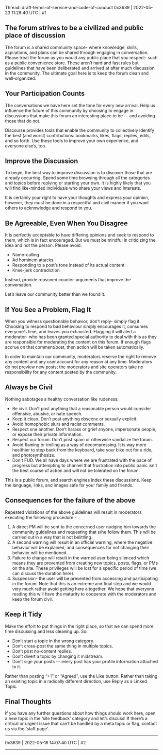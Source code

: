 Thread: draft-terms-of-service-and-code-of-conduct
0x3639 | 2022-05-23 11:26:40 UTC | #1

## The forum strives to be a civilized and public place of discussion

The forum is a shared community space- where knowledge, skills, aspirations, and plans can be shared through engaging in conversation. Please treat the forum as you would any public place that you respect- such as a public convenience store. These aren’t hard and fast rules but guidelines that have been deliberated and arrived at after much discussion in the community. The ultimate goal here is to keep the forum clean and well-organized.

## Your Participation Counts

The conversations we have here set the tone for every new arrival. Help us influence the future of this community by choosing to engage in discussions that make this forum an interesting place to be — and avoiding those that do not.

Discourse provides tools that enable the community to collectively identify the best (and worst) contributions: bookmarks, likes, flags, replies, edits, and so forth. Use these tools to improve your own experience, and everyone else’s, too.

## Improve the Discussion

To begin, the best way to improve discussion is to discover those that are already occurring. Spend some time browsing through all the categories and topics before replying or starting your own. It is highly likely that you will find like-minded individuals who share your views and interests.

It is certainly your right to have your thoughts and express your opinion, however, they must be done in a respectful and civil manner if you want others to acknowledge and respond to you.

## Be Agreeable, Even When You Disagree

It is perfectly acceptable to have differing opinions and seek to respond to them, which is in fact encouraged. But we must be mindful in criticizing the idea and not the person. Please avoid:

* Name-calling
* Ad hominem attacks
* Responding to a post’s tone instead of its actual content
* Knee-jerk contradiction

Instead, provide reasoned counter-arguments that improve the conversation.

Let’s leave our community better than we found it.

## If You See a Problem, Flag It

When you witness questionable behavior, don’t reply- simply flag it. Choosing to respond to bad behaviour simply encourages it, consumes everyone’s time, and leaves you exhausted. Flagging it will alert a moderator- who has been granted special authority to deal with this as they are responsible for moderating the content on this forum. If enough flags accrue on that comment/post, then action will be taken automatically.

In order to maintain our community, moderators reserve the right to remove any content and any user account for any reason at any time. Moderators do not preview new posts; the moderators and site operators take no responsibility for any content posted by the community.

## Always be Civil

Nothing sabotages a healthy conversation like rudeness:

* Be civil. Don’t post anything that a reasonable person would consider offensive, abusive, or hate speech.
* Keep it clean. Don’t post anything obscene or sexually explicit.
* Avoid homophobic slurs and racist comments.
* Respect one another. Don’t harass or grief anyone, impersonate people, or expose their private information.
* Respect our forum. Don’t post spam or otherwise vandalize the forum.
* Avoid flaming or trolling as a way of decompressing. It is way more healthier to step back from the keyboard, take your bike out for a ride, and photosynthesize.
* Don't FUD. We all have days where we are frustrated with the pace of progress but attempting to channel that frustration into public panic isn’t the best course of action and will not be tolerated on the forum.

This is a public forum, and search engines index these discussions. Keep the language, links, and images safe for your family and friends.

## Consequences for the failure of the above

Repeated violations of the above guidelines will result in moderators executing the following procedure:-

1. A direct PM will be sent to the concerned user nudging him towards the community guidelines and requesting that s/he follow them. This will be carried out in a way that is not belittling.
2. A second warning will result in an official warning, where the negative behavior will be explained, and consequences for not changing their behavior will be mentioned.
3. Failure to change will result in the warned user being silenced which means they are prevented from creating new topics, posts, flags, or PMs on the site. These privileges will be lost for a specific period of time (we can discuss the duration here).
4. Suspension- the user will be prevented from accessing and participating in the forum. Note that this is an extreme and final step and we would very much rather avoid getting here altogether. We hope that everyone reading this will have the maturity to cooperate with the moderators and keep the forum civil.

## Keep it Tidy

Make the effort to put things in the right place, so that we can spend more time discussing and less cleaning up. So:

* Don’t start a topic in the wrong category.
* Don’t cross-post the same thing in multiple topics.
* Don’t post no-content replies.
* Don’t divert a topic by changing it midstream.
* Don’t sign your posts — every post has your profile information attached to it.

Rather than posting “+1” or “Agreed”, use the Like button. Rather than taking an existing topic in a radically different direction, use Reply as a Linked Topic.

## Final Thoughts

If you have any further questions about how things should work here, open a new topic in the ‘site feedback’ category and let’s discuss! If there’s a critical or urgent issue that can’t be handled by a meta topic or flag, contact us via the ‘staff page’.

-------------------------

0x3639 | 2022-05-18 14:07:40 UTC | #2



-------------------------

